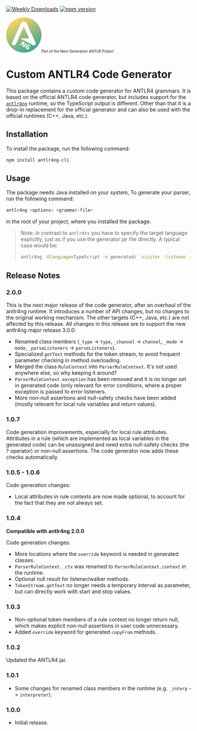 [![Weekly Downloads](https://img.shields.io/npm/dw/antlr4ng-cli?style=for-the-badge&color=blue)](https://www.npmjs.com/package/antlr4ng-cli)
[![npm version](https://img.shields.io/npm/v/antlr4ng-cli?style=for-the-badge&color=yellow)](https://www.npmjs.com/package/antlr4ng-cli)

<img src="https://raw.githubusercontent.com/mike-lischke/mike-lischke/master/images/ANTLRng2.svg" title="ANTLR Next Generation" alt="ANTLRng" width="96" height="96"/><label style="font-size: 70%">Part of the Next Generation ANTLR Project</label>

# Custom ANTLR4 Code Generator

This package contains a custom code generator for ANTLR4 grammars. It is based on the official ANTLR4 code generator, but includes support for the [`antlr4ng`](https://github.com/mike-lischke/antlr4ng) runtime, so the TypeScript output is different. Other than that it is a drop-in replacement for the official generator and can also be used with the official runtimes (C++, Java, etc.).

## Installation

To install the package, run the following command:

```bash
npm install antlr4ng-cli
```

## Usage

The package needs Java installed on your system, To generate your parser, run the following command:

```bash
antlr4ng <options> <grammar-file>
```

in the root of your project, where you installed the package.

> Note: in contrast to `antlr4ts` you have to specify the target language explicitly, just as if you use the generator jar file directly. A typical case would be:
>
> ```bash
> antlr4ng -Dlanguage=TypeScript -o generated/ -visitor -listener -Xexact-output-dir path/to/YourLexer.g4 path/to/YourParser.g4
> ```

## Release Notes

### 2.0.0

This is the next major release of the code generator, after an overhaul of the antlr4ng runtime. It introduces a number of API changes, but no changes to the original working mechanism. The other targets (C++, Java, etc.) are not affected by this release. All changes in this release are to support the new antlr4ng major release 3.0.0:

- Renamed class members (`_type` -> `type`, `_channel` -> `channel`, `_mode` -> `mode`, `_parseListeners` -> `parseListeners`).
- Specialized `getText` methods for the token stream, to avoid frequent parameter checking in method overloading.
- Merged the class `RuleContext` into `ParserRuleContext`. It's not used anywhere else, so why keeping it around?
- `ParserRuleContext.exception` has been removed and it is no longer set in generated code (only relevant for error conditions, where a proper exception is passed to error listeners.
- More non-null assertions and null-safety checks have been added (mostly relevant for local rule variables and return values).

### 1.0.7

Code generation improvements, especially for local rule attributes. Attributes in a rule (which are implemented as local variables in the generated code) can be unassigned and need extra null-safety checks (the ? operator) or non-null assertions. The code generator now adds these checks automatically.

### 1.0.5 - 1.0.6

Code generation changes:

- Local attributes in rule contexts are now made optional, to account for the fact that they are not always set.

### 1.0.4

**Compatible with antlr4ng 2.0.0**

Code generation changes:

- More locations where the `override` keyword is needed in generated classes.
- `ParserRuleContext._ctx` was renamed to `ParserRuleContext.context` in the runtime.
- Optional null result for listener/walker methods.
- `TokenStream.getText` no longer needs a temporary interval as parameter, but can directly work with start and stop values.

### 1.0.3

- Non-optional token members of a rule context no longer return null, which makes explicit non-null assertions in user code unnecessary.
- Added `override` keyword for generated `copyFrom` methods.

### 1.0.2

Updated the ANTLR4 jar.

### 1.0.1

- Some changes for renamed class members in the runtime (e.g. `_interp` -> `interpreter`).

### 1.0.0

- Initial release.
